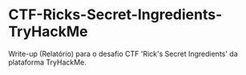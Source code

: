 # CTF-Ricks-Secret-Ingredients-TryHackMe
Write-up (Relatório) para o desafio CTF 'Rick's Secret Ingredients' da plataforma TryHackMe.
